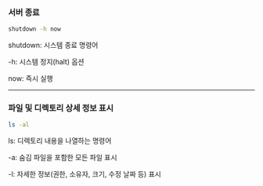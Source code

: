 ### 서버 종료

```bash
shutdown -h now
```

shutdown: 시스템 종료 명령어

-h: 시스템 정지(halt) 옵션

now: 즉시 실행

---

### 파일 및 디렉토리 상세 정보 표시

```bash
ls -al
```

ls: 디렉토리 내용을 나열하는 명령어

-a: 숨김 파일을 포함한 모든 파일 표시

-l: 자세한 정보(권한, 소유자, 크기, 수정 날짜 등) 표시



